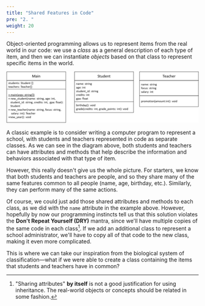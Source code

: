 ```yaml
---
title: "Shared Features in Code"
pre: "2. "
weight: 20
---
```


Object-oriented programming allows us to represent items from the real world in our code: we use a _class_ as a general description of each type of item, and then we can instantiate _objects_ based on that class to represent specific items in the world.

![Teacher and Student UML Diagram](/images/13-inherit/11.4.classes.png)

A classic example is to consider writing a computer program to represent a school, with students and teachers represented in code as separate classes. As we can see in the diagram above, both students and teachers can have attributes and methods that help describe the information and behaviors associated with that type of item.

However, this really doesn't give us the whole picture. For starters, we know that both students and teachers are people, and so they share many of the same features common to all people (name, age, birthday, etc.). Similarly, they can perform many of the same actions. 

Of course, we could just add those shared attributes and methods to each class, as we did with the `name` attribute in the example above. However, hopefully by now our programming instincts tell us that this solution violates the **Don't Repeat Yourself (DRY)** mantra, since we'll have multiple copies of the same code in each class[^1]. If we add an additional class to represent a school administrator, we'll have to copy all of that code to the new class, making it even more complicated.

[^1]: "Sharing attributes" **by itself** is not a good justification for using inheritance.  The real-world objects or concepts should be related in some fashion.

This is where we can take our inspiration from the biological system of classification—what if we were able to create a class containing the items that students and teachers have in common? 
